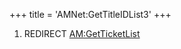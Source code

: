 +++
title = 'AMNet:GetTitleIDList3'
+++

1.  REDIRECT [AM:GetTicketList](AM:GetTicketList "wikilink")
